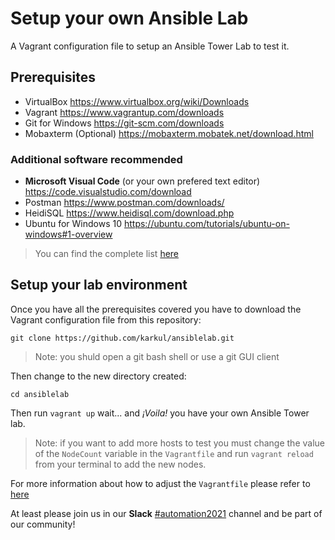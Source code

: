 # Setup your own Ansible Lab
A Vagrant configuration file to setup an Ansible Tower Lab to test it.

## Prerequisites
- VirtualBox
  https://www.virtualbox.org/wiki/Downloads 
- Vagrant 
  https://www.vagrantup.com/downloads 
- Git for Windows
  https://git-scm.com/downloads 
- Mobaxterm (Optional)
  https://mobaxterm.mobatek.net/download.html

### Additional software recommended
- **Microsoft Visual Code** (or your own prefered text editor)
  https://code.visualstudio.com/download 
- Postman 
  https://www.postman.com/downloads/ 
- HeidiSQL
  https://www.heidisql.com/download.php
- Ubuntu for Windows 10 https://ubuntu.com/tutorials/ubuntu-on-windows#1-overview

> You can find the complete list [here](./SOFTWARE.md)

## Setup your lab environment
Once you have all the prerequisites covered you have to download the Vagrant configuration file from this repository:

``git clone https://github.com/karkul/ansiblelab.git``

> Note: you shuld open a git bash shell or use a git GUI client

Then change to the new directory created:

``cd ansiblelab``

Then run `vagrant up` wait... and *¡Voila!* you have your own Ansible Tower lab.

> Note: if you want to add more hosts to test you must change the value of the `NodeCount` variable in the `Vagrantfile` and run `vagrant reload` from your terminal to add the new nodes.

For more information about how to adjust the `Vagrantfile` please refer to [here](https://www.vagrantup.com/docs/vagrantfile)

At least please join us in our **Slack** [#automation2021](https://join.slack.com/t/automation2021/shared_invite/zt-pz48bp9j-9g7UYbVUlc82E4SKyAO2MQ) channel and be part of our community!